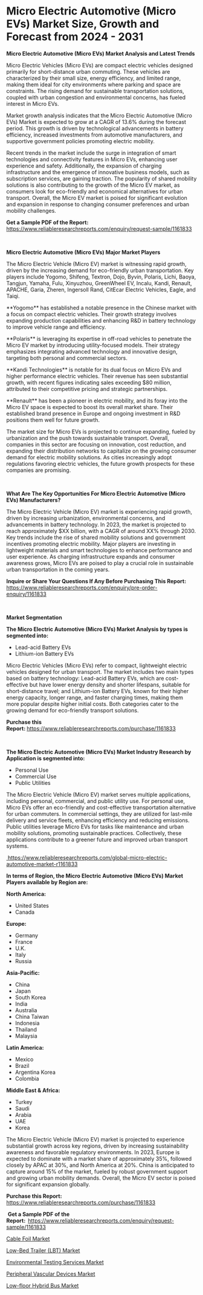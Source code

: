 <p><h1>Micro Electric Automotive (Micro EVs) Market Size, Growth and Forecast from 2024 - 2031</h1></p><p><strong>Micro Electric Automotive (Micro EVs) Market Analysis and Latest Trends</strong></p>
<p><p>Micro Electric Vehicles (Micro EVs) are compact electric vehicles designed primarily for short-distance urban commuting. These vehicles are characterized by their small size, energy efficiency, and limited range, making them ideal for city environments where parking and space are constraints. The rising demand for sustainable transportation solutions, coupled with urban congestion and environmental concerns, has fueled interest in Micro EVs.</p><p>Market growth analysis indicates that the Micro Electric Automotive (Micro EVs) Market is expected to grow at a CAGR of 13.6% during the forecast period. This growth is driven by technological advancements in battery efficiency, increased investments from automotive manufacturers, and supportive government policies promoting electric mobility. </p><p>Recent trends in the market include the surge in integration of smart technologies and connectivity features in Micro EVs, enhancing user experience and safety. Additionally, the expansion of charging infrastructure and the emergence of innovative business models, such as subscription services, are gaining traction. The popularity of shared mobility solutions is also contributing to the growth of the Micro EV market, as consumers look for eco-friendly and economical alternatives for urban transport. Overall, the Micro EV market is poised for significant evolution and expansion in response to changing consumer preferences and urban mobility challenges.</p></p>
<p><strong>Get a Sample PDF of the Report:&nbsp;</strong> <a href="https://www.reliableresearchreports.com/enquiry/request-sample/1161833?utm_campaign=117&utm_medium=2&utm_source=Github&utm_content=ia&utm_term=03112024&utm_id=micro-electric-automotive-micro-evs">https://www.reliableresearchreports.com/enquiry/request-sample/1161833</a></p>
<p>&nbsp;</p>
<p><strong>Micro Electric Automotive (Micro EVs) Major Market Players</strong></p>
<p><p>The Micro Electric Vehicle (Micro EV) market is witnessing rapid growth, driven by the increasing demand for eco-friendly urban transportation. Key players include Yogomo, Shifeng, Textron, Dojo, Byvin, Polaris, Lichi, Baoya, Tangjun, Yamaha, Fulu, Xinyuzhou, GreenWheel EV, Incalu, Kandi, Renault, APACHE, Garia, Zheren, Ingersoll Rand, CitEcar Electric Vehicles, Eagle, and Taiqi.</p><p>**Yogomo** has established a notable presence in the Chinese market with a focus on compact electric vehicles. Their growth strategy involves expanding production capabilities and enhancing R&D in battery technology to improve vehicle range and efficiency.</p><p>**Polaris** is leveraging its expertise in off-road vehicles to penetrate the Micro EV market by introducing utility-focused models. Their strategy emphasizes integrating advanced technology and innovative design, targeting both personal and commercial sectors.</p><p>**Kandi Technologies** is notable for its dual focus on Micro EVs and higher performance electric vehicles. Their revenue has seen substantial growth, with recent figures indicating sales exceeding $80 million, attributed to their competitive pricing and strategic partnerships.</p><p>**Renault** has been a pioneer in electric mobility, and its foray into the Micro EV space is expected to boost its overall market share. Their established brand presence in Europe and ongoing investment in R&D positions them well for future growth.</p><p>The market size for Micro EVs is projected to continue expanding, fueled by urbanization and the push towards sustainable transport. Overall, companies in this sector are focusing on innovation, cost reduction, and expanding their distribution networks to capitalize on the growing consumer demand for electric mobility solutions. As cities increasingly adopt regulations favoring electric vehicles, the future growth prospects for these companies are promising.</p></p>
<p>&nbsp;</p>
<p><strong>What Are The Key Opportunities For Micro Electric Automotive (Micro EVs) Manufacturers?</strong></p>
<p><p>The Micro Electric Vehicle (Micro EV) market is experiencing rapid growth, driven by increasing urbanization, environmental concerns, and advancements in battery technology. In 2023, the market is projected to reach approximately $XX billion, with a CAGR of around XX% through 2030. Key trends include the rise of shared mobility solutions and government incentives promoting electric mobility. Major players are investing in lightweight materials and smart technologies to enhance performance and user experience. As charging infrastructure expands and consumer awareness grows, Micro EVs are poised to play a crucial role in sustainable urban transportation in the coming years.</p></p>
<p><strong>Inquire or Share Your Questions If Any Before Purchasing This Report:</strong> <a href="https://www.reliableresearchreports.com/enquiry/pre-order-enquiry/1161833?utm_campaign=117&utm_medium=2&utm_source=Github&utm_content=ia&utm_term=03112024&utm_id=micro-electric-automotive-micro-evs">https://www.reliableresearchreports.com/enquiry/pre-order-enquiry/1161833</a></p>
<p>&nbsp;</p>
<p><strong>Market Segmentation</strong></p>
<p><strong>The Micro Electric Automotive (Micro EVs) Market Analysis by types is segmented into:</strong></p>
<p><ul><li>Lead-acid Battery EVs</li><li>Lithium-ion Battery EVs</li></ul></p>
<p><p>Micro Electric Vehicles (Micro EVs) refer to compact, lightweight electric vehicles designed for urban transport. The market includes two main types based on battery technology: Lead-acid Battery EVs, which are cost-effective but have lower energy density and shorter lifespans, suitable for short-distance travel; and Lithium-ion Battery EVs, known for their higher energy capacity, longer range, and faster charging times, making them more popular despite higher initial costs. Both categories cater to the growing demand for eco-friendly transport solutions.</p></p>
<p><strong>Purchase this Report:&nbsp;</strong><a href="https://www.reliableresearchreports.com/purchase/1161833?utm_campaign=117&utm_medium=2&utm_source=Github&utm_content=ia&utm_term=03112024&utm_id=micro-electric-automotive-micro-evs">https://www.reliableresearchreports.com/purchase/1161833</a></p>
<p>&nbsp;</p>
<p><strong>The Micro Electric Automotive (Micro EVs) Market Industry Research by Application is segmented into:</strong></p>
<p><ul><li>Personal Use</li><li>Commercial Use</li><li>Public Utilities</li></ul></p>
<p><p>The Micro Electric Vehicle (Micro EV) market serves multiple applications, including personal, commercial, and public utility use. For personal use, Micro EVs offer an eco-friendly and cost-effective transportation alternative for urban commuters. In commercial settings, they are utilized for last-mile delivery and service fleets, enhancing efficiency and reducing emissions. Public utilities leverage Micro EVs for tasks like maintenance and urban mobility solutions, promoting sustainable practices. Collectively, these applications contribute to a greener future and improved urban transport systems.</p></p>
<p><a href="https://www.reliableresearchreports.com/global-micro-electric-automotive-market-r1161833?utm_campaign=117&utm_medium=2&utm_source=Github&utm_content=ia&utm_term=03112024&utm_id=micro-electric-automotive-micro-evs">&nbsp;https://www.reliableresearchreports.com/global-micro-electric-automotive-market-r1161833</a></p>
<p><strong>In terms of Region, the Micro Electric Automotive (Micro EVs) Market Players available by Region are:</strong></p>
<p>
    <p> <strong> North America: </strong>
        <ul>
            <li>United States</li>
            <li>Canada</li>
        </ul>
        </p> 
    <p> <strong> Europe: </strong>
        <ul>
            <li>Germany</li>
            <li>France</li>
            <li>U.K.</li>
            <li>Italy</li>
            <li>Russia</li>
        </ul>
        </p> 
    <p> <strong> Asia-Pacific: </strong>
        <ul>
            <li>China</li>
            <li>Japan</li>
            <li>South Korea</li>
            <li>India</li>
            <li>Australia</li>
            <li>China Taiwan</li>
            <li>Indonesia</li>
            <li>Thailand</li>
            <li>Malaysia</li>
        </ul>
        </p> 
    <p> <strong> Latin America: </strong>
        <ul>
            <li>Mexico</li>
            <li>Brazil</li>
            <li>Argentina Korea</li>
            <li>Colombia</li>
        </ul>
        </p> 
    <p> <strong> Middle East & Africa: </strong>
        <ul>
            <li>Turkey</li>
            <li>Saudi</li>
            <li>Arabia</li>
            <li>UAE</li>
            <li>Korea</li>
        </ul>
    </p>
    </p>
<p><p>The Micro Electric Vehicle (Micro EV) market is projected to experience substantial growth across key regions, driven by increasing sustainability awareness and favorable regulatory environments. In 2023, Europe is expected to dominate with a market share of approximately 35%, followed closely by APAC at 30%, and North America at 20%. China is anticipated to capture around 15% of the market, fueled by robust government support and growing urban mobility demands. Overall, the Micro EV sector is poised for significant expansion globally.</p></p>
<p><strong>Purchase this Report: </strong><a href="https://www.reliableresearchreports.com/purchase/1161833?utm_campaign=117&utm_medium=2&utm_source=Github&utm_content=ia&utm_term=03112024&utm_id=micro-electric-automotive-micro-evs">https://www.reliableresearchreports.com/purchase/1161833</a></p>
<p>&nbsp;<strong>Get a Sample PDF of the Report:&nbsp;&nbsp;</strong><a href="https://www.reliableresearchreports.com/enquiry/request-sample/1161833?utm_campaign=117&utm_medium=2&utm_source=Github&utm_content=ia&utm_term=03112024&utm_id=micro-electric-automotive-micro-evs">https://www.reliableresearchreports.com/enquiry/request-sample/1161833</a></p>
<p><strong></strong></p>
<p><p><a href="https://www.linkedin.com/pulse/comprehensive-cable-foil-market-report-segmentation-type-application-h2m5e?utm_campaign=117&utm_medium=2&utm_source=Github&utm_content=ia&utm_term=03112024&utm_id=micro-electric-automotive-micro-evs">Cable Foil Market</a></p><p><a href="https://github.com/Alanbrewer218/Market-Research-Report-List-1/blob/main/low-bed-trailer-lbt-market.md?utm_campaign=117&utm_medium=2&utm_source=Github&utm_content=ia&utm_term=03112024&utm_id=micro-electric-automotive-micro-evs">Low-Bed Trailer (LBT) Market</a></p><p><a href="https://www.linkedin.com/pulse/environmental-testing-services-market-global-regional-8yeoe?utm_campaign=117&utm_medium=2&utm_source=Github&utm_content=ia&utm_term=03112024&utm_id=micro-electric-automotive-micro-evs">Environmental Testing Services Market</a></p><p><a href="https://issuu.com/reportprime-2/docs/peripheral-vascular-devices-market-_68fe4c53023ecc?utm_campaign=117&utm_medium=2&utm_source=Github&utm_content=ia&utm_term=03112024&utm_id=micro-electric-automotive-micro-evs">Peripheral Vascular Devices Market</a></p><p><a href="https://github.com/fannklhimesu/Market-Research-Report-List-1/blob/main/low-floor-hybrid-bus-market.md?utm_campaign=117&utm_medium=2&utm_source=Github&utm_content=ia&utm_term=03112024&utm_id=micro-electric-automotive-micro-evs">Low-floor Hybrid Bus Market</a></p></p>